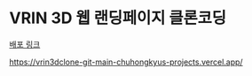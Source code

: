 # VRIN 3D 웹 랜딩페이지 클론코딩

[배포 링크](https://vrin3dclone-git-main-chuhongkyus-projects.vercel.app/)


https://vrin3dclone-git-main-chuhongkyus-projects.vercel.app/
